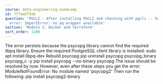 ```yaml
---
course: data-engineering-zoomcamp
id: 7f7aa5f5e6
question: 'PGCLI - After installing PGCLI and checking with pgcli -- help we get the
  error: ImportError: no pq wrapper available'
section: 'Module 1: Docker and Terraform'
sort_order: 1180
---
```


The error persists because the psycopg library cannot find the required libpq library. Ensure the required PostgreSQL client library is installed:
	sudo apt install libpq-dev
Rebuild psycopg 
	pip uninstall psycopg psycopg_binary psycopg_c -y
	pip install psycopg --no-binary psycopg
The issue should be resolved by now. However, even after these steps you get the error:
ModuleNotFoundError: No module named 'psycopg2'
Then run the following:
	pip install psycopg2-binary

